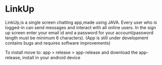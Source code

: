 # LinkUp

LinkUp,is a single screen chatting app,made using JAVA. Every user who is logged-in can send messages and interact with all online users.
In the sign up screen enter your email id and a password for your account(password length must be minimum 6 characters).
(App is still under development contains bugs and requires software improvements)

To install move to: 
app > release > app-release
and download the app-release, install in your android device
